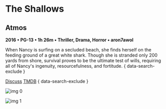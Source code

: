 # The Shallows

## Atmos

**2016 • PG-13 • 1h 26m • Thriller, Drama, Horror • aron7awol**

When Nancy is surfing on a secluded beach, she finds herself on the feeding ground of a great white shark. Though she is stranded only 200 yards from shore, survival proves to be the ultimate test of wills, requiring all of Nancy's ingenuity, resourcefulness, and fortitude.
{ data-search-exclude }

[Discuss](https://www.avsforum.com/threads/bass-eq-for-filtered-movies.2995212/post-56875882)  [TMDB](https://www.themoviedb.org/movie/332567)
{ data-search-exclude }

![img 0](https://i.imgur.com/0fsTfJc.jpg)

![img 1](https://i.imgur.com/ldo7HVE.jpg)

